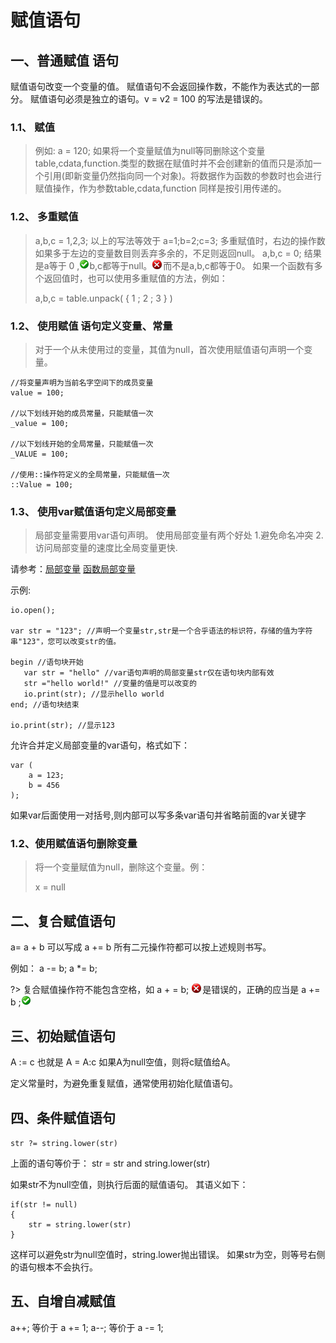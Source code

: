 # 赋值语句

## 一、普通赋值 语句


 赋值语句改变一个变量的值。
 赋值语句不会返回操作数，不能作为表达式的一部分。
 赋值语句必须是独立的语句。v = v2 = 100 的写法是错误的。


### 1.1、 赋值

> 例如: a = 120;
如果将一个变量赋值为null等同删除这个变量
table,cdata,function.类型的数据在赋值时并不会创建新的值而只是添加一个引用(即新变量仍然指向同一个对象)。将数据作为函数的参数时也会进行赋值操作，作为参数table,cdata,function 同样是按引用传递的。

### 1.2、 多重赋值

> a,b,c = 1,2,3;
以上的写法等效于 a=1;b=2;c=3;
多重赋值时，右边的操作数如果多于左边的变量数目则丢弃多余的，不足则返回null。
a,b,c = 0; 结果是a等于 0 ,![](../../icon/ok.gif)b,c都等于null。![](../../icon/error.gif)而不是a,b,c都等于0。
如果一个函数有多个返回值时，也可以使用多重赋值的方法，例如：
>
> a,b,c = table.unpack( { 1 ; 2 ; 3 } )

### 1.2、 使用赋值 语句定义变量、常量

> 对于一个从未使用过的变量，其值为null，首次使用赋值语句声明一个变量。

``` aau
//将变量声明为当前名字空间下的成员变量
value = 100;

//以下划线开始的成员常量，只能赋值一次
_value = 100;

//以下划线开始的全局常量，只能赋值一次
_VALUE = 100;

//使用::操作符定义的全局常量，只能赋值一次
::Value = 100;
```

### 1.3、 使用var赋值语句定义局部变量

> 局部变量需要用var语句声明。
使用局部变量有两个好处 1.避免命名冲突 2.访问局部变量的速度比全局变量更快.

请参考：[局部变量](the%20language/variables%20constants#var) [函数局部变量](the%20language/function/definitions#var)

示例:

``` aau
io.open();

var str = "123"; //声明一个变量str,str是一个合乎语法的标识符，存储的值为字符串"123"，您可以改变str的值。

begin //语句块开始
   var str = "hello" //var语句声明的局部变量str仅在语句块内部有效
   str ="hello world!" //变量的值是可以改变的
   io.print(str); //显示hello world
end; //语句块结束

io.print(str); //显示123
```

允许合并定义局部变量的var语句，格式如下：

``` aau
var (
	a = 123;
	b = 456
);
```


如果var后面使用一对括号,则内部可以写多条var语句并省略前面的var关键字

### 1.2、使用赋值语句删除变量

> 将一个变量赋值为null，删除这个变量。例：
>
> x = null

## 二、复合赋值语句

a= a + b 可以写成 a += b
所有二元操作符都可以按上述规则书写。

例如：
a -= b;
a *= b;

?> 复合赋值操作符不能包含空格，如 a + = b; ![](../../icon/error.gif)是错误的，正确的应当是 a += b ;![](../../icon/ok.gif)

## 三、初始赋值语句

A := c 也就是 A = A:c
如果A为null空值，则将c赋值给A。

定义常量时，为避免重复赋值，通常使用初始化赋值语句。


## 四、条件赋值语句

`str ?= string.lower(str)`

上面的语句等价于： str = str and string.lower(str)

如果str不为null空值，则执行后面的赋值语句。
其语义如下：

``` aau
if(str != null)
{
    str = string.lower(str)
}
```


这样可以避免str为null空值时，string.lower抛出错误。
如果str为空，则等号右侧的语句根本不会执行。

## 五、自增自减赋值

a++; 等价于 a += 1;
a--; 等价于 a -= 1;
